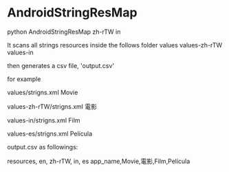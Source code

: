 # AndroidStringResMap
python AndroidStringResMap zh-rTW in

It scans all strings resources inside the follows folder
values
values-zh-rTW
values-in


then generates a csv file, 'output.csv'

for example

values/strigns.xml
<string name="app_name">Movie</string>

values-zh-rTW/strigns.xml
<string name="app_name">電影</string>

values-in/strigns.xml
<string name="app_name">Film</string>

values-es/strigns.xml
<string name="app_name">Película</string>


output.csv as followings:

resources, en, zh-rTW, in, es
app_name,Movie,電影,Film,Película

